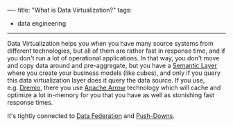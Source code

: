 —-
title: "What is Data Virtualization?"
tags:
- data engineering
---
Data Virtualization helps you when you have many source systems from different technologies, but all of them are rather fast in response time, and if you don't run a lot of operational applications. In that way, you don't move and copy data around and pre-aggregate, but you have a [Semantic Layer](term/metrics%20layer.md) where you create your business models (like cubes), and only if you query this data virtualization layer does it query the data source. If you use, e.g. [Dremio](https://www.dremio.com/), there you use [Apache Arrow](term/apache%20arrow.md) technology which will cache and optimize a lot in-memory for you that you have as well as stonishing fast response times.

It's tightly connected to [Data Federation](term/data%20federation.md) and [Push-Downs](term/push-down.md).